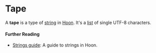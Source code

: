 # Tape

A **tape** is a type of [string](string.md) in [Hoon](hoon.md). It's a [list](list.md) of single UTF-8 characters.

#### Further Reading

- [Strings guide](../language/hoon/guides/strings.md): A guide to strings in Hoon.
